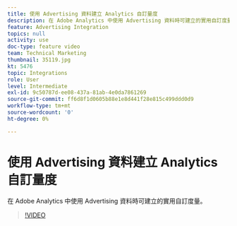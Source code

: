 ```yaml
---
title: 使用 Advertising 資料建立 Analytics 自訂量度
description: 在 Adobe Analytics 中使用 Advertising 資料時可建立的實用自訂度量。
feature: Advertising Integration
topics: null
activity: use
doc-type: feature video
team: Technical Marketing
thumbnail: 35119.jpg
kt: 5476
topic: Integrations
role: User
level: Intermediate
exl-id: 9c50787d-ee08-437a-81ab-4e0da7861269
source-git-commit: ff6d8f1d0605b88e1e8d441f28e815c499ddd0d9
workflow-type: tm+mt
source-wordcount: '0'
ht-degree: 0%

---
```


# 使用 Advertising 資料建立 Analytics 自訂量度

在 Adobe Analytics 中使用 Advertising 資料時可建立的實用自訂度量。

>[!VIDEO](https://video.tv.adobe.com/v/35119/?quality=12&learn=on)
